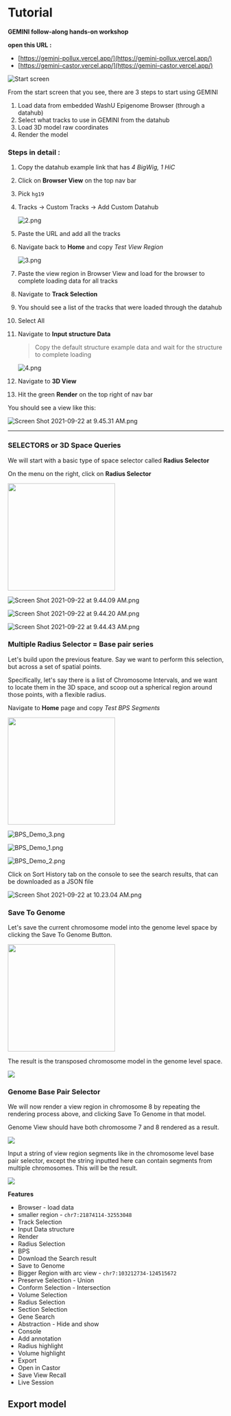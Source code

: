 # Tutorial

**GEMINI follow-along hands-on workshop**

**open this URL :**

- [https://gemini-pollux.vercel.app/](https://gemini-pollux.vercel.app/)
- [https://gemini-castor.vercel.app/](https://gemini-castor.vercel.app/)

![Start screen](img/1.png 'Start Screen')

From the start screen that you see, there are 3 steps to start using GEMINI

1. Load data from embedded WashU Epigenome Browser (through a datahub)
2. Select what tracks to use in GEMINI from the datahub
3. Load 3D model raw coordinates
4. Render the model

### Steps in detail :

1. Copy the datahub example link that has _4 BigWig, 1 HiC_
2. Click on **Browser View** on the top nav bar
3. Pick `hg19`
4. Tracks → Custom Tracks → Add Custom Datahub

   ![2.png](img/2.png)

5. Paste the URL and add all the tracks
6. Navigate back to **Home** and copy _Test View Region_

   ![3.png](img/3.png)

7. Paste the view region in Browser View and load for the browser to complete loading data for all tracks
8. Navigate to **Track Selection**
9. You should see a list of the tracks that were loaded through the datahub
10. Select All
11. Navigate to **Input structure Data**

    > Copy the default structure example data and wait for the structure to complete loading

    ![4.png](img/4.png)

12. Navigate to **3D View**
13. Hit the green **Render** on the top right of nav bar

You should see a view like this:

![Screen Shot 2021-09-22 at 9.45.31 AM.png](img/Screen_Shot_2021-09-22_at_9.45.31_AM.png)

---

### SELECTORS or 3D Space Queries

We will start with a basic type of space selector called **Radius Selector**

On the menu on the right, click on **Radius Selector**

<img src="img/Screen_Shot_2021-09-22_at_9.43.45_AM.png" width="250" height="250"/>

![Screen Shot 2021-09-22 at 9.44.09 AM.png](img/Screen_Shot_2021-09-22_at_9.44.09_AM.png)

![Screen Shot 2021-09-22 at 9.44.20 AM.png](img/Screen_Shot_2021-09-22_at_9.44.20_AM.png)

![Screen Shot 2021-09-22 at 9.44.43 AM.png](img/Screen_Shot_2021-09-22_at_9.44.43_AM.png)

### Multiple Radius Selector = Base pair series

Let's build upon the previous feature. Say we want to perform this selection, but across a set of spatial points.

Specifically, let's say there is a list of Chromosome Intervals, and we want to locate them in the 3D space, and scoop out a spherical region around those points, with a flexible radius.

Navigate to **Home** page and copy _Test BPS Segments_

<img src="img/Screen_Shot_2021-09-22_at_10.20.55_AM.png" width="250" height="250"/>

![BPS_Demo_3.png](img/BPS_Demo_3.png)

![BPS_Demo_1.png](img/BPS_Demo_1.png)

![BPS_Demo_2.png](img/BPS_Demo_2.png)

Click on Sort History tab on the console to see the search results, that can be downloaded as a JSON file

![Screen Shot 2021-09-22 at 10.23.04 AM.png](img/Screen_Shot_2021-09-22_at_10.23.04_AM.png)

### Save To Genome

Let's save the current chromosome model into the genome level space by clicking the Save To Genome Button.

<img src="img/STG_Demo.png" width="250" height="250"/>

The result is the transposed chromosome model in the genome level space.

<img src="img/STG_Demo_2.png" />

### Genome Base Pair Selector

We will now render a view region in chromosome 8 by repeating the rendering process above, and clicking Save To Genome in that model.

Genome View should have both chromosome 7 and 8 rendered as a result.

<img src="img/GenBPS_Demo_2.png" />

Input a string of view region segments like in the chromosome level base pair selector, except the string inputted here can contain segments from multiple chromosomes. This will be the result.

<img src="img/GenBPS_Demo_3.png" />

**Features**

- Browser - load data
- smaller region - `chr7:21874114-32553048`
- Track Selection
- Input Data structure
- Render
- Radius Selection
- BPS
- Download the Search result
- Save to Genome
- Bigger Region with arc view - `chr7:103212734-124515672`
- Preserve Selection - Union
- Conform Selection - Intersection
- Volume Selection
- Radius Selection
- Section Selection
- Gene Search
- Abstraction - Hide and show
- Console
- Add annotation
- Radius highlight
- Volume highlight
- Export
- Open in Castor
- Save View Recall
- Live Session

## Export model
